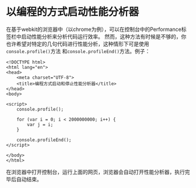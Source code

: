 # 以编程的方式启动性能分析器

在基于webkit的浏览器中（以chrome为例），可以在控制台中的Performance标签栏中启动性能分析来分析代码运行效率。
然而，这种方法有时候是不够的，你也许希望对特定的几句代码进行性能分析，这种情形下可是使用`console.profile()`方法
和`console.profileEnd()`方法。例子：

    <!DOCTYPE html>
    <html lang="en">
    <head>
        <meta charset="UTF-8">
        <title>编程方式启动和停止性能分析器</title>
    </head>
    <body>
    
    <script>
        console.profile();
    
        for (var i = 0; i < 2000000000; i++) {
            var j = i;
        }
    
        console.profileEnd();
    </script>
    
    </body>
    </html>
    
在浏览器中打开控制台，运行上面的网页，浏览器会自动打开性能分析器，执行完毕后自动结束。

